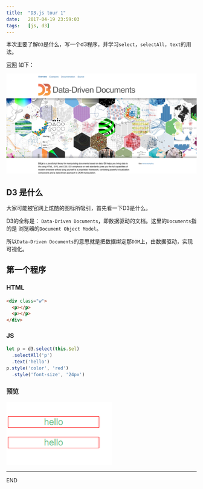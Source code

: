 ```yaml
---
title:  "D3.js tour 1"
date:   2017-04-19 23:59:03
tags:   [js, d3]
---
```

本次主要了解`D3`是什么，写一个d3程序，并学习`select`，`selectAll`，`text`的用法。

[官网](https://d3js.org/) 如下：

![](./resources/demos/d3tour/d3.js-homepage.png)

## D3 是什么

大家可能被官网上炫酷的图标所吸引，首先看一下D3是什么。

D3的全称是： `Data-Driven Documents`，即数据驱动的文档。这里的`Documents`指的是
浏览器的`Document Object Model`。

所以`Data-Driven Documents`的意思就是把数据绑定那`DOM`上，由数据驱动，实现可视化。

## 第一个程序

### HTML
```html
<div class="w">
  <p></p>
  <p></p>
</div>
```

### JS
```js
let p = d3.select(this.$el)
  .selectAll('p')
  .text('hello')
p.style('color', 'red')
  .style('font-size', '24px')

```

### 预览

![](./resources/demos/d3tour/tour01.png)


---
END